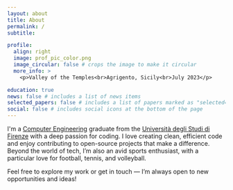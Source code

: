 ```yaml
---
layout: about
title: About
permalink: /
subtitle:

profile:
  align: right
  image: prof_pic_color.png
  image_circular: false # crops the image to make it circular
  more_info: >
    <p>Valley of the Temples<br>Agrigento, Sicily<br>July 2023</p>

education: true
news: false # includes a list of news items
selected_papers: false # includes a list of papers marked as "selected={true}"
social: false # includes social icons at the bottom of the page
---
```


I'm a [Computer Engineering](https://www.ing-inm.unifi.it) graduate from the [Università degli Studi di Firenze](https://www.unifi.it/it) with a deep passion for coding. I love creating clean, efficient code and enjoy contributing to open-source projects that make a difference. Beyond the world of tech, I’m also an avid sports enthusiast, with a particular love for football, tennis, and volleyball.

Feel free to explore my work or get in touch — I’m always open to new opportunities and ideas!

